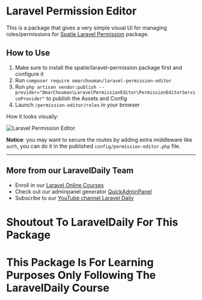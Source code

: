 # Laravel Permission Editor

This is a package that gives a very simple visual UI for managing roles/permissions for [Spatie Laravel Permission]() package.

## How to Use

1. Make sure to install the spatie/laravel-permission package first and configure it
2. Run `composer require omarchouman/laravel-permission-editor`
3. Run `php artisan vendor:publish --provider="OmarChouman\LaravelPermissionEditor\PermissionEditorServiceProvider"` to publish the Assets and Config
4. Launch `/permission-editor/roles` in your browser

How it looks visually:

![Laravel Permission Editor](https://laraveldaily.com/uploads/2023/01/laravel-permission-editor-view.png)

**Notice**: you may want to secure the routes by adding extra middleware like `auth`, you can do it in the published `config/permission-editor.php` file.

---

## More from our LaravelDaily Team

- Enroll in our [Laravel Online Courses](https://laraveldaily.com/courses)
- Check out our adminpanel generator [QuickAdminPanel](https://quickadminpanel.com)
- Subscribe to our [YouTube channel Laravel Daily](https://www.youtube.com/channel/UCTuplgOBi6tJIlesIboymGA)

# Shoutout To LaravelDaily For This Package
# This Package Is For Learning Purposes Only Following The LaravelDaily Course
